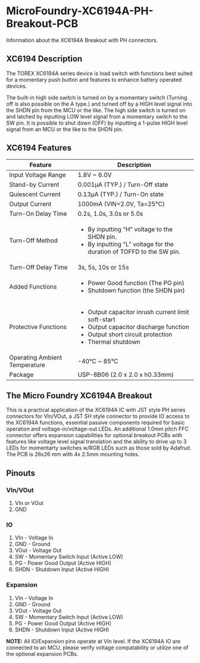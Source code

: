 # MicroFoundry-XC6194A-PH-Breakout-PCB
Information about the XC6194A Breakout with PH connectors.

## XC6194 Description
The TOREX XC6194A series device is load switch with functions best suited for a momentary push button and features to enhance battery operated devices.

The built-in high side switch is turned on by a momentary switch (Turning off is also possible on the A type.) and turned off by a HIGH level signal into the SHDN pin from the MCU or the like. The high side switch is turned on and latched by inputting LOW level signal from a momentary switch to the SW pin. It is possible to shut down (OFF) by inputting a 1-pulse HIGH level signal from an MCU or the like to the SHDN pin.

## XC6194 Features

| Feature              | Description                     |
| -------------------- | ------------------------------- |
| Input Voltage Range  | 1.8V ~ 6.0V                     |
| Stand-by Current     | 0.001μA (TYP.) / Turn-Off state |
| Quiescent Current    | 0.13μA (TYP.) / Turn-On state   |
| Output Current       | 1000mA (VIN=2.0V, Ta=25℃)      |
| Turn-On Delay Time   | 0.2s, 1.0s, 3.0s or 5.0s        |
| Turn-Off Method      | <ul><li>By inputting “H” voltage to the SHDN pin.</li><li>By inputting “L” voltage for the duration of TOFFD to the SW pin.</li></ul>|
| Turn-Off Delay Time  | 3s, 5s, 10s or 15s |
| Added Functions      | <ul><li>Power Good function (The PG pin)</li><li>Shutdown function (the SHDN pin)</li></ul>|
| Protective Functions | <ul><li>Output capacitor inrush current limit soft-start</li><li>Output capacitor discharge function</li><li>Output short circuit protection</li><li>Thermal shutdown</li></ul>|
| Operating Ambient Temperature | -40℃ ~ 85℃ | 
| Package | USP-8B06 (2.0 x 2.0 x h0.33mm) |

## The Micro Foundry XC6194A Breakout
This is a practical application of the XC6194A IC with JST style PH series connectors for VIn/VOut, a JST SH style connector to provide IO access to the XC6194A functions, essential passive components required for basic operation and voltage-in/voltage-out LEDs. An additional 1.0mm pitch FFC connector offers expansion capabilities for optional breakout PCBs with features like voltage level signal translation and the ability to drive up to 3 LEDs for momentarty switches w/RGB LEDs such as those sold by Adafruit. The PCB is 26x26 mm with 4x 2.5mm mounting holes.

## Pinouts
### VIn/VOut
1. VIn or VOut
2. GND
### IO
1. VIn  - Voltage In 
2. GND  - Ground
3. VOut - Voltage Out
4. SW   - Momentary Switch Input (Active LOW)
5. PG   - Power Good Output (Active HIGH)
6. SHDN - Shutdown Input (Active HIGH)
### Expansion
1. VIn  - Voltage In 
2. GND  - Ground
3. VOut - Voltage Out
4. SW   - Momentary Switch Input (Active LOW)
5. PG   - Power Good Output (Active HIGH)
6. SHDN - Shutdown Input (Active HIGH)

**NOTE:** All IO/Expansion pins operate at VIn level. If the XC6194A IO are connected to an MCU, please verify voltage compatability or utilize one of the optional expansion PCBs.
